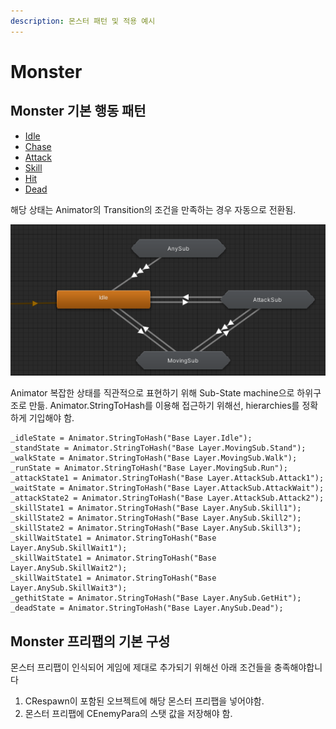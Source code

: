 ```yaml
---
description: 몬스터 패턴 및 적용 예시
---
```


# Monster

## Monster 기본 행동 패턴

* [Idle](basepattern.md#idle)
* [Chase](basepattern.md#chase)
* [Attack](basepattern.md#attack)
* [Skill](basepattern.md#skill)
* [Hit](basepattern.md#hit)
* [Dead](basepattern.md#dead)

해당 상태는 Animator의 Transition의 조건을 만족하는 경우 자동으로 전환됨.

![&#xBAAC;&#xC2A4;&#xD130; Animator&#xC758; &#xAE30;&#xBCF8; &#xAD6C;&#xC131; \(&#xC608;&#xC2DC;\)](../../.gitbook/assets/.png%20%281%29.png)

Animator 복잡한 상태를 직관적으로 표현하기 위해 Sub-State machine으로 하위구조로 만듦. Animator.StringToHash를 이용해 접근하기 위해선, hierarchies를 정확하게 기입해야 함.

```text
_idleState = Animator.StringToHash("Base Layer.Idle");
_standState = Animator.StringToHash("Base Layer.MovingSub.Stand");
_walkState = Animator.StringToHash("Base Layer.MovingSub.Walk");
_runState = Animator.StringToHash("Base Layer.MovingSub.Run");
_attackState1 = Animator.StringToHash("Base Layer.AttackSub.Attack1");
_waitState = Animator.StringToHash("Base Layer.AttackSub.AttackWait");
_attackState2 = Animator.StringToHash("Base Layer.AttackSub.Attack2");
_skillState1 = Animator.StringToHash("Base Layer.AnySub.Skill1");
_skillState2 = Animator.StringToHash("Base Layer.AnySub.Skill2");
_skillState2 = Animator.StringToHash("Base Layer.AnySub.Skill3");
_skillWaitState1 = Animator.StringToHash("Base Layer.AnySub.SkillWait1");
_skillWaitState1 = Animator.StringToHash("Base Layer.AnySub.SkillWait2");
_skillWaitState1 = Animator.StringToHash("Base Layer.AnySub.SkillWait3");
_gethitState = Animator.StringToHash("Base Layer.AnySub.GetHit");
_deadState = Animator.StringToHash("Base Layer.AnySub.Dead");
```



## Monster 프리팹의 기본 구성

몬스터 프리팹이 인식되어 게임에 제대로 추가되기 위해선 아래 조건들을 충족해야합니다

1. CRespawn이 포함된 오브젝트에 해당 몬스터 프리팹을 넣어야함.
2. 몬스터 프리팹에 CEnemyPara의 스탯 값을 저장해야 함.



